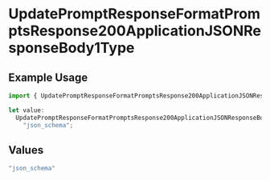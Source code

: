 # UpdatePromptResponseFormatPromptsResponse200ApplicationJSONResponseBody1Type

## Example Usage

```typescript
import { UpdatePromptResponseFormatPromptsResponse200ApplicationJSONResponseBody1Type } from "@orq-ai/node/models/operations";

let value:
  UpdatePromptResponseFormatPromptsResponse200ApplicationJSONResponseBody1Type =
    "json_schema";
```

## Values

```typescript
"json_schema"
```